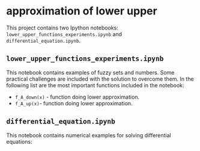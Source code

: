 # approximation of lower upper
This project contains two Ipython notebooks: 
`lower_upper_functions_experiments.ipynb` and `differential_equation.ipynb`.

## `lower_upper_functions_experiments.ipynb` 
This notebook contains examples of fuzzy sets and numbers. Some practical challenges are included with the solution to overcome them. In the following list are the most important functions included in the notebook:
- `f_A_down(x)` - function doing lower approximation.
- `f_A_up(x)`- function doing lower approximation.
  


## `differential_equation.ipynb`
This notebook contains  numerical examples for solving differential equations:




